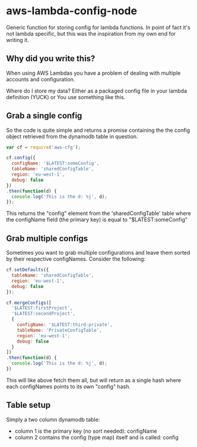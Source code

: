 # aws-lambda-config-node
Generic function for storing config for lambda functions. In point of fact it's not lambda specific,
but this was the inspiration from my own end for writing it.

## Why did you write this?
When using AWS Lambdas you have a problem of dealing with multiple accounts and configuration.

 Where do I store my data?
   Either as a packaged config file in your lambda definition (YUCK)
 or
    You use something like this. 
   

## Grab a single config
So the code is quite simple and returns a promise containing the the config object retrieved 
from the dynamodb table in question.

```javascript
var cf = require('aws-cfg');

cf.config({
  configName: '$LATEST:someConfig',
  tableName: 'sharedConfigTable',
  region: 'eu-west-1',
  debug: false
})
.then(function(d) {
  console.log('This is the d: %j', d);
});
```

This returns the "config" element from the 'sharedConfigTable' table where the configName field
(the primary key) is equal to "$LATEST:someConfig"


## Grab multiple configs
Sometimes you want to grab multiple configurations and leave them sorted by their respective configNames.
Consider the following:

```javascript
cf.setDefaults({
  tableName: 'sharedConfigTable',
  region: 'eu-west-1',
  debug: false
});

cf.mergeConfigs([
  '$LATEST:firstProject',
  '$LATEST:secondProject',
  {
    configName: '$LATEST:third-private',
    tableName: 'PrivateConfigTable',
    region: 'eu-west-1',
    debug: false
  }
])
.then(function(d) {
  console.log('This is the d: %j', d);
})
```

This will like above fetch them all, but will return as a single hash where each configNames points to its
own "config" hash.

## Table setup
Simply a two column dynamodb table:
 * column 1 is the primary key (no sort needed): configName
 * column 2 contains the config (type map) itself and is called: config

